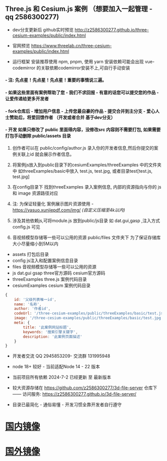 ## Three.js 和 Cesium.js 案例 （想要加入一起管理 - qq 2586300277)

- dev分支更新后 github实时预览 http://z2586300277.github.io/three-cesium-examples/public/index.html

- 官网预览  https://www.threelab.cn/three-cesium-examples/public/index.html

- 运行框架  安装推荐使用 npm, pnpm, 使用 yarn 安装依赖可能会出现 vue-codemirror 的关联依赖codemirror安装不上,可自行手动安装

#### - 注: 先点星！先点星！先点星！重要的事情说三遍。

#### - 如果这些里面有案例帮助了您 - 我们不求回报 - 有意的话您可以提交您的作品 - 让爱传递给更多开发者

#### - fork仓库后 - 增加用户信息 - 上传您最自豪的作品 - 提交合并到主分支 - 爱心人士赞助后，将爱回馈作者 （开发或者合并 基于dev分支）

#### - 开发 如果只修改了 public 里面得内容，没修改src 内容则不需要打包, 如果需要打包手动删除 public/assets 目录

1. 创作者可以在 public/config/author.js 录入你的开发者信息,然后你提交的案例关联上id 就会展示作者信息。

2. 将案例js放入到public目录下的cesiumExamples/threeExamples 中的文件夹中 如threeExamples/basic中放入 test.js, test.jpg, 或者目录test[test.js, test.jpg]

3. 在config目录下 找到threeExamples 录入案例信息, 内部的资源指向与你的 js 和 image 资源路径对应

4. 注: 为保证轻量化 案例展示图片资源使用 - https://yasuo.xunjiepdf.com/img/  _(自定义压缩至4k以内)_

5. 涉及其他依赖js,可将module.js 放到public/js目录  如 dat.gui,gasp ,注入方式 config.js 可见

6. 音视频模型存储等一些可以公用的资源 public/files 文件夹下 为了保证存储库大小尽量缩小到5M以内

- assets 打包后目录
- config  js注入和配置案例信息目录
- files 音视频模型存储等一些可以公用的资源
- js dat.gui gsap three官方源码 cesium官方源码
- threeExamples three.js 案例代码目录
- cesiumExamples cesium 案例代码目录

```js
{
    id: '父级列表唯一id',
    name: '名称',
    author: '作者id',
    codeUrl: '/three-cesium-examples/public/threeExamples/basic/test.js',
    image: '/three-cesium-examples/public/threeExamples/basic/test.jpg',
    meta: {
        title: '此案例网站标题',
        keywords: '搜索引擎关键字',
        description: '此案例页面描述'
    }
}
```
- 开发者交流 QQ 2945853209- 交流群 131995948

- node 18+ 较好 - 当前适配Node 14 - 22 版本 

- 当前项目所有依赖 2024-7-2 已经更新 至 最新版本

- 较大资源存储在 https://github.com/z2586300277/3d-file-server 仓库下 —— 访问服务: https://z2586300277.github.io/3d-file-server/

- 目录已最简化 - 通俗易懂 - 开发习惯全靠开发者自行遵守

# [国内镜像](https://gitee.com/giser2017/three-cesium-examples)
# [国外镜像](https://github.com/z2586300277/three-cesium-examples)
